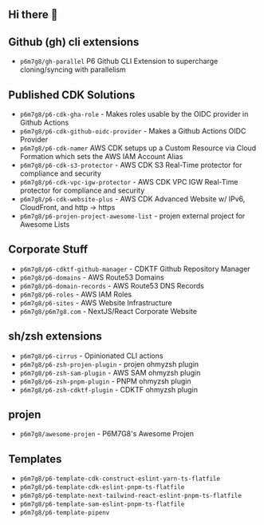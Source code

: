 ## Hi there 👋

## Github (gh) cli extensions

- `p6m7g8/gh-parallel` P6 Github CLI Extension to supercharge cloning/syncing with parallelism

## Published CDK Solutions

- `p6m7g8/p6-cdk-gha-role` - Makes roles usable by the OIDC provider in Github Actions
- `p6m7g8/p6-cdk-github-oidc-provider` - Makes a Github Actions OIDC Provider
- `p6m7g8/p6-cdk-namer` AWS CDK setups up a Custom Resource via Cloud Formation which sets the AWS IAM Account Alias
- `p6m7g8/p6-cdk-s3-protector` - AWS CDK S3 Real-Time protector for compliance and security
- `p6m7g8/p6-cdk-vpc-igw-protector` - AWS CDK VPC IGW Real-Time protector for compliance and security
- `p6m7g8/p6-cdk-website-plus` - AWS CDK Advanced Website w/ IPv6, CloudFront, and http -> https
- `p6m7g8/p6-projen-project-awesome-list` - projen external project for Awesome Lists

## Corporate Stuff

- `p6m7g8/p6-cdktf-github-manager` - CDKTF Github Repository Manager
- `p6m7g8/p6-domains` - AWS Route53 Domains
- `p6m7g8/p6-domain-records` - AWS Route53 DNS Records
- `p6m7g8/p6-roles` - AWS IAM Roles
- `p6m7g8/p6-sites` - AWS Website Infrastructure
- `p6m7g8/p6m7g8.com` - NextJS/React Corporate Website

## sh/zsh extensions

- `p6m7g8/p6-cirrus` - Opinionated CLI actions
- `p6m7g8/p6-zsh-projen-plugin` - projen ohmyzsh plugin
- `p6m7g8/p6-zsh-sam-plugin` - AWS SAM ohmyzsh plugin
- `p6m7g8/p6-zsh-pnpm-plugin` - PNPM ohmyzsh plugin
- `p6m7g8/p6-zsh-cdktf-plugin` - CDKTF ohmyzsh plugin

## projen

- `p6m7g8/awesome-projen` - P6M7G8's Awesome Projen

## Templates

- `p6m7g8/p6-template-cdk-construct-eslint-yarn-ts-flatfile`
- `p6m7g8/p6-template-cdk-eslint-pnpm-ts-flatfile`
- `p6m7g8/p6-template-next-tailwind-react-eslint-pnpm-ts-flatfile`
- `p6m7g8/p6-template-sam-eslint-pnpm-ts-flatfile`
- `p6m7g8/p6-template-pipenv`
